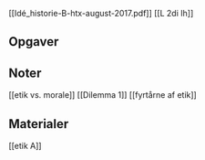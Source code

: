 [[Idé_historie-B-htx-august-2017.pdf]]
[[L 2di Ih]]
## Opgaver

## Noter
[[etik vs. morale]]
[[Dilemma 1]]
[[fyrtårne af etik]]
## Materialer
[[etik A]]